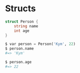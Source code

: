 # Structs

```csharp
struct Person {
    string name
    int age
}
```

```python
$ var person = Person('Kym', 22)
$ person.name
#=> 'Kym'

$ person.age
#=> 22
```
